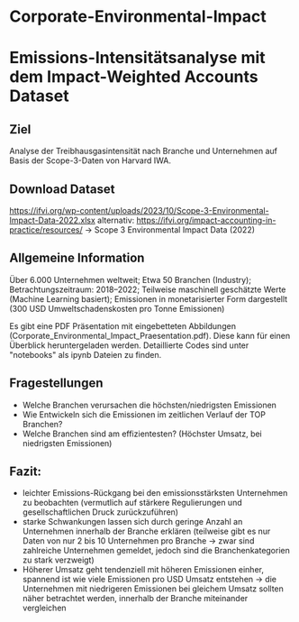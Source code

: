 # Corporate-Environmental-Impact
# Emissions-Intensitätsanalyse mit dem Impact-Weighted Accounts Dataset

## Ziel
Analyse der Treibhausgasintensität nach Branche und Unternehmen auf Basis der Scope-3-Daten von Harvard IWA.

## Download Dataset

https://ifvi.org/wp-content/uploads/2023/10/Scope-3-Environmental-Impact-Data-2022.xlsx 
alternativ: https://ifvi.org/impact-accounting-in-practice/resources/ -> Scope 3 Environmental Impact Data (2022)

## Allgemeine Information
Über 6.000 Unternehmen weltweit;
Etwa 50 Branchen (Industry);
Betrachtungszeitraum: 2018–2022;
Teilweise maschinell geschätzte Werte (Machine Learning basiert);
Emissionen in monetarisierter Form dargestellt (300 USD Umweltschadenskosten pro Tonne Emissionen)

Es gibt eine PDF Präsentation mit eingebetteten Abbildungen (Corporate_Environmental_Impact_Praesentation.pdf). Diese kann für einen Überblick heruntergeladen werden. 
Detaillierte Codes sind unter "notebooks" als ipynb Dateien zu finden.

## Fragestellungen 
- Welche Branchen verursachen die höchsten/niedrigsten Emissionen
- Wie Entwickeln sich die Emissionen im zeitlichen Verlauf der TOP Branchen?
- Welche Branchen sind am effizientesten? (Höchster Umsatz, bei niedrigsten Emissionen)


## Fazit: 
- leichter Emissions-Rückgang bei den emissionsstärksten Unternehmen zu beobachten (vermutlich auf stärkere Regulierungen und gesellschaftlichen Druck zurückzuführen)
- starke Schwankungen lassen sich durch geringe Anzahl an Unternehmen innerhalb der Branche erklären (teilweise gibt es nur Daten von nur 2 bis 10 Unternehmen pro Branche -> zwar sind zahlreiche Unternehmen gemeldet, jedoch sind die Branchenkategorien zu stark verzweigt)
- Höherer Umsatz geht tendenziell mit höheren Emissionen einher, spannend ist wie viele Emissionen pro USD Umsatz entstehen -> die Unternehmen mit niedrigeren Emissionen bei gleichem Umsatz sollten näher betrachtet werden, innerhalb der Branche miteinander vergleichen  
